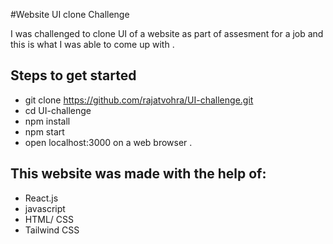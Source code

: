 #Website UI clone Challenge

I was challenged to clone UI of a website as part of assesment for a job and this is what I was able to come up with .

## Steps to get started

- git clone https://github.com/rajatvohra/UI-challenge.git
- cd UI-challenge
- npm install
- npm start
- open localhost:3000 on a web browser .

## This website was made with the help of:

- React.js
- javascript
- HTML/ CSS
- Tailwind CSS
